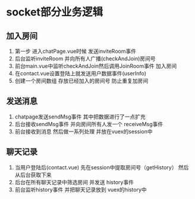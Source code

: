 # socket部分业务逻辑

## 加入房间

1. 第一步 进入chatPage.vue时候 发送inviteRoom事件
2. 后台监听inviteRoom 并向所有人广播(checkAndJoin)房间号
3. 前台main.vue中监听checkAndJoin然后调用JoinRoom事件 加入房间
4. 在contact.vue设置登陆上就发送用户数据事件(userInfo)
5. 创建一个房间数组 存放已经加入的房间号 防止重复加房间

## 发送消息

1. chatpage发送sendMsg事件 其中把数据进行了一点扩充
2. 后台接收sendMsg事件 并向房间所有人发一个 receiveMsg事件 
3. 前台接收到消息 然后做一系列处理 并放在vuex的session中

## 聊天记录

1. 当用户登陆后(contact.vue) 先在session中提取房间号（getHistory） 然后从后台获取下来
2. 后台在所有聊天记录中筛选房间 并发送 history事件
3. 前台监听history事件 并把聊天记录放到 vuex的history中

